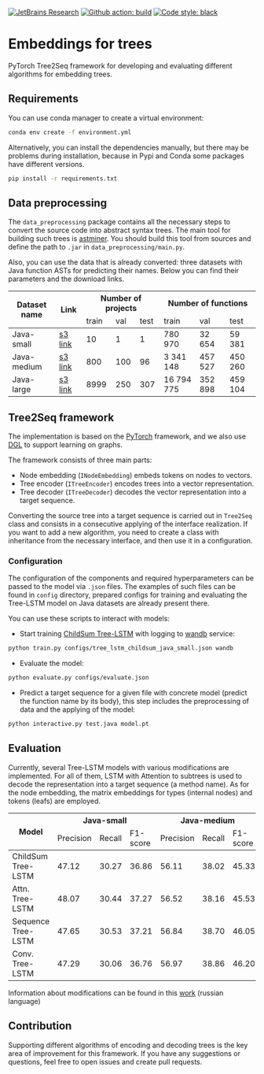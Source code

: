 [![JetBrains Research](https://jb.gg/badges/research.svg)](https://confluence.jetbrains.com/display/ALL/JetBrains+on+GitHub)
[![Github action: build](https://github.com/JetBrains-Research/embeddings-for-trees/workflows/Test/badge.svg)](https://github.com/JetBrains-Research/embeddings-for-trees/actions?query=workflow%3ATest)
[![Code style: black](https://img.shields.io/badge/code%20style-black-000000.svg)](https://github.com/psf/black)


# Embeddings for trees
PyTorch Tree2Seq framework for developing and evaluating different algorithms for embedding trees.

## Requirements
You can use conda manager to create a virtual environment:
```bash
conda env create -f environment.yml
```
Alternatively, you can install the dependencies manually,
but there may be problems during installation, because in Pypi and Conda some packages have different versions.
```bash
pip install -r requirements.txt
```

## Data preprocessing

The `data_preprocessing` package contains all the necessary steps to convert the source code into abstract syntax trees.
The main tool for building such trees is [astminer](https://github.com/JetBrains-Research/astminer).
You should build this tool from sources and define the path to `.jar` in `data_preprocessing/main.py`.

Also, you can use the data that is already converted: three datasets with Java function ASTs for predicting their names.
Below you can find their parameters and the download links.

<table>
<thead>
  <tr>
    <th rowspan="2">Dataset name</th>
    <th rowspan="2">Link</th>
    <th colspan="3">Number of projects</th>
    <th colspan="3">Number of functions</th>
  </tr>
  <tr>
    <td>train</td>
    <td>val</td>
    <td>test</td>
    <td>train</td>
    <td>val</td>
    <td>test</td>
  </tr>
</thead>
<tbody>
  <tr>
    <td>Java-small</td>
    <td><a href="https://s3-eu-west-1.amazonaws.com/datasets.ml.labs.aws.intellij.net/java-ast-methods/java-ast-methods-small.tar.gz">s3 link</a></td>
    <td>10</td>
    <td>1</td>
    <td>1</td>
    <td>780 970</td>
    <td>32 654</td>
    <td>59 381</td>
  </tr>
  <tr>
    <td>Java-medium</td>
    <td><a href="https://s3-eu-west-1.amazonaws.com/datasets.ml.labs.aws.intellij.net/java-ast-methods/java-ast-methods-medium.tar.gz">s3 link</a></td>
    <td>800</td>
    <td>100</td>
    <td>96</td>
    <td>3 341 148</td>
    <td>457 527</td>
    <td>450 260</td>
  </tr>
  <tr>
    <td>Java-large</td>
    <td><a href="https://s3-eu-west-1.amazonaws.com/datasets.ml.labs.aws.intellij.net/java-ast-methods/java-ast-methods-large.tar.gz">s3 link</a></td>
    <td>8999</td>
    <td>250</td>
    <td>307</td>
    <td>16 794 775</td>
    <td>352 898</td>
    <td>459 104</td>
  </tr>
</tbody>
</table>

## Tree2Seq framework

The implementation is based on the [PyTorch](https://pytorch.org/docs/stable/torch.html) framework,
and we also use [DGL](https://www.dgl.ai/) to support learning on graphs.

The framework consists of three main parts:
- Node embedding (`INodeEmbedding`) embeds tokens on nodes to vectors.
- Tree encoder (`ITreeEncoder`) encodes trees into a vector representation.
- Tree decoder (`ITreeDecoder`) decodes the vector representation into a target sequence.

Converting the source tree into a target sequence is carried out in `Tree2Seq` class and consists in a consecutive applying of the interface realization.
If you want to add a new algorithm, you need to create a class with inheritance from the necessary interface, and then use it in a configuration.

### Configuration

The configuration of the components and required hyperparameters can be passed to the model via `.json` files.
The examples of such files can be found in `config` directory, prepared configs for training and evaluating the Tree-LSTM model on Java datasets are already present there.

You can use these scripts to interact with models:
- Start training [ChildSum Tree-LSTM](https://arxiv.org/abs/1503.00075) with logging to [wandb](https://www.wandb.com/) service:
```bash
python train.py configs/tree_lstm_childsum_java_small.json wandb
```
- Evaluate the model:
```bash
python evaluate.py configs/evaluate.json
```
- Predict a target sequence for a given file with concrete model (predict the function name by its body),
this step includes the preprocessing of data and the applying of the model:
```bash
python interactive.py test.java model.pt
```

## Evaluation

Currently, several Tree-LSTM models with various modifications are implemented.
For all of them, LSTM with Attention to subtrees is used to decode the representation into a target sequence (a method name).
As for the node embedding, the matrix embeddings for types (internal nodes) and tokens (leafs) are employed.

<table>
<thead>
  <tr>
    <th rowspan="2">Model</th>
    <th colspan="3">Java-small</th>
    <th colspan="3">Java-medium</th>
  </tr>
  <tr>
    <td>Precision</td>
    <td>Recall</td>
    <td>F1-score</td>
    <td>Precision</td>
    <td>Recall</td>
    <td>F1-score</td>
  </tr>
</thead>
<tbody>
  <tr>
    <td>ChildSum Tree-LSTM</td>
    <td>47.12</td>
    <td>30.27</td>
    <td>36.86</td>
    <td>56.11</td>
    <td>38.02</td>
    <td>45.33</td>
  </tr>
  <tr>
    <td>Attn. Tree-LSTM</td>
    <td>48.07</td>
    <td>30.44</td>
    <td>37.27</td>
    <td>56.52</td>
    <td>38.16</td>
    <td>45.53</td>
  </tr>
  <tr>
    <td>Sequence Tree-LSTM</td>
    <td>47.65</td>
    <td>30.53</td>
    <td>37.21</td>
    <td>56.84</td>
    <td>38.70</td>
    <td>46.05</td>
  </tr>
  <tr>
    <td>Conv. Tree-LSTM</td>
    <td>47.29</td>
    <td>30.06</td>
    <td>36.76</td>
    <td>56.97</td>
    <td>38.86</td>
    <td>46.20</td>
  </tr>
</tbody>
</table>

Information about modifications can be found in this [work](https://drive.google.com/file/d/1Mu-b0PqNgOCN_VC2s11LGEsBCaVg2rCt/view?usp=sharing) (russian language)

## Contribution

Supporting different algorithms of encoding and decoding trees is the key area of improvement for this framework.
If you have any suggestions or questions, feel free to open issues and create pull requests.
